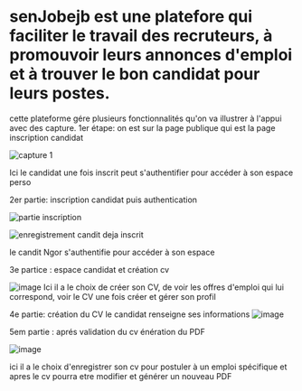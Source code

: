 # senJobejb est une platefore qui faciliter le travail des recruteurs, à promouvoir leurs annonces d'emploi et à trouver le bon candidat pour leurs postes.
cette plateforme gére plusieurs fonctionnalités qu'on va illustrer à l'appui avec des capture.
1er étape:
on est sur la page publique qui est la page inscription candidat

![capture 1](https://user-images.githubusercontent.com/105163720/230093883-4efa339c-6696-4285-865a-bb292c08490a.PNG)

Ici le candidat une fois inscrit peut s'authentifier pour accéder à son espace perso

2er partie: inscription candidat puis authentication

![partie inscription](https://user-images.githubusercontent.com/105163720/230094262-c3a1cfdf-28d7-47c9-8468-f3cda9d73438.PNG)

![enregistrement candit deja inscrit](https://user-images.githubusercontent.com/105163720/230094662-884f5dbd-04c2-4355-97c4-6eb17575823a.PNG)

le candit Ngor s'authentifie pour accéder à son espace

3e partice : espace candidat et création cv

![image](https://user-images.githubusercontent.com/105163720/230095592-a6f6e5f8-e951-4602-93e1-0d796aff6a8c.png)
Ici il a le choix de créer son CV, de voir les offres d'emploi qui lui correspond, voir le CV une fois créer et gérer son profil

4e partie: création du CV
le candidat renseigne ses informations
![image](https://user-images.githubusercontent.com/105163720/230096605-5e96f0fb-b14c-4cb7-8a3f-aa586ef9ce56.png)

5em partie : aprés validation du cv énération du PDF

![image](https://user-images.githubusercontent.com/105163720/230097014-be37fa3e-b24b-49d2-b6f6-5d139b832640.png)

ici il a le choix d'enregistrer son cv pour postuler à un emploi spécifique et apres le cv pourra etre modifier et générer un nouveau PDF 

